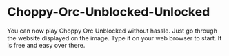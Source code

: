 # Choppy-Orc-Unblocked-Unlocked
You can now play Choppy Orc Unblocked without hassle. Just go through the website displayed on the image. Type it on your web browser to start. It is free and easy over there.
